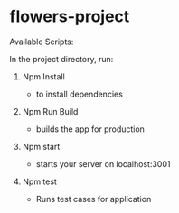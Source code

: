 # flowers-project

Available Scripts:

In the project directory, run:

1. Npm Install

   - to install dependencies

2. Npm Run Build

   - builds the app for production

3. Npm start

   - starts your server on localhost:3001

4. Npm test
   - Runs test cases for application
